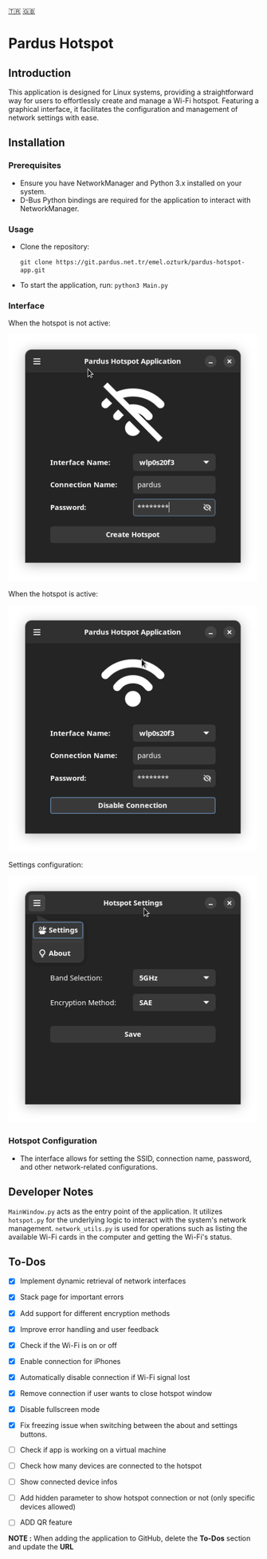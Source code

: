 [🇹🇷](./README_TR.md) [🇬🇧](./README.md)

# Pardus Hotspot

## Introduction
This application is designed for Linux systems, providing a straightforward way
for users to effortlessly create and manage a Wi-Fi hotspot.
Featuring a graphical interface, it facilitates the configuration and management of network settings with ease.

## Installation

### Prerequisites
- Ensure you have NetworkManager and Python 3.x installed on your system.
- D-Bus Python bindings are required for the application to interact with NetworkManager.

### Usage
- Clone the repository:

    ```
    git clone https://git.pardus.net.tr/emel.ozturk/pardus-hotspot-app.git
    ```

- To start the application, run:
    `python3 Main.py`

### Interface

When the hotspot is not active:

<img src="screenshots/disable.png" alt="Hotspot Disabled" width="500" height="auto"/>

When the hotspot is active:

<img src="screenshots/enable.png" alt="Hotspot Enabled" width="500" height="auto"/>

Settings configuration:

<img src="screenshots/settings.png" alt="Hotspot Settings" width="500" height="auto"/>

### Hotspot Configuration
- The interface allows for setting the SSID, connection name, password, and other network-related configurations.

## Developer Notes
`MainWindow.py` acts as the entry point of the application. It utilizes
`hotspot.py` for the underlying logic to interact with the system's network
management.
`network_utils.py` is used for operations such as listing the available Wi-Fi
cards in the computer and getting the Wi-Fi's status.

## To-Dos
- [x] Implement dynamic retrieval of network interfaces
- [x] Stack page for important errors
- [x] Add support for different encryption methods
- [x] Improve error handling and user feedback
- [x] Check if the Wi-Fi is on or off
- [x] Enable connection for iPhones
- [x] Automatically disable connection if Wi-Fi signal lost
- [x] Remove connection if user wants to close hotspot
  window
- [x] Disable fullscreen mode
- [x] Fix freezing issue when switching between the about and settings buttons.

- [ ] Check if app is working on a virtual machine
- [ ] Check how many devices are connected to the hotspot
- [ ] Show connected device infos
- [ ] Add hidden parameter to show hotspot connection or not (only specific
  devices allowed)
- [ ] ADD QR feature


 __NOTE :__ When adding the application to GitHub, delete the __To-Dos__ section
 and update the __URL__

